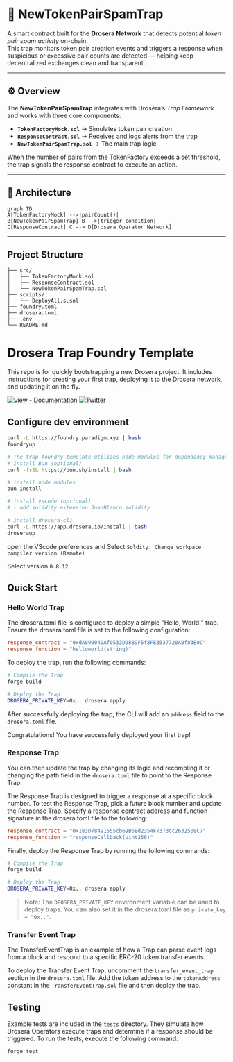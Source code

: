 # 🧠 NewTokenPairSpamTrap

A smart contract built for the **Drosera Network** that detects potential _token pair spam activity_ on-chain.  
This trap monitors token pair creation events and triggers a response when suspicious or excessive pair counts are detected — helping keep decentralized exchanges clean and transparent.

---

## ⚙️ Overview

The **NewTokenPairSpamTrap** integrates with Drosera’s _Trap Framework_ and works with three core components:

- **`TokenFactoryMock.sol`** → Simulates token pair creation  
- **`ResponseContract.sol`** → Receives and logs alerts from the trap  
- **`NewTokenPairSpamTrap.sol`** → The main trap logic  

When the number of pairs from the TokenFactory exceeds a set threshold, the trap signals the response contract to execute an action.

---

## 🧩 Architecture


```
graph TD 
A[TokenFactoryMock] -->|pairCount()| 
B[NewTokenPairSpamTrap] B -->|trigger condition| 
C[ResponseContract] C --> D[Drosera Operator Network]
```

___

## Project Structure

```OhlamzzTrap/
├── src/
│   ├── TokenFactoryMock.sol
│   ├── ResponseContract.sol
│   └── NewTokenPairSpamTrap.sol
├── scripts/
│   └── DeployAll.s.sol
├── foundry.toml
├── drosera.toml
├── .env
└── README.md

```

# Drosera Trap Foundry Template

This repo is for quickly bootstrapping a new Drosera project. It includes instructions for creating your first trap, deploying it to the Drosera network, and updating it on the fly.

[![view - Documentation](https://img.shields.io/badge/view-Documentation-blue?style=for-the-badge)](https://dev.drosera.io "Project documentation")
[![Twitter](https://img.shields.io/twitter/follow/DroseraNetwork?style=for-the-badge)](https://x.com/DroseraNetwork)

## Configure dev environment

```bash
curl -L https://foundry.paradigm.xyz | bash
foundryup

# The trap-foundry-template utilizes node modules for dependency management
# install Bun (optional)
curl -fsSL https://bun.sh/install | bash

# install node modules
bun install

# install vscode (optional)
# - add solidity extension JuanBlanco.solidity

# install drosera-cli
curl -L https://app.drosera.io/install | bash
droseraup
```

open the VScode preferences and Select `Soldity: Change workpace compiler version (Remote)`

Select version `0.8.12`

## Quick Start

### Hello World Trap

The drosera.toml file is configured to deploy a simple "Hello, World!" trap. Ensure the drosera.toml file is set to the following configuration:

```toml
response_contract = "0xdA890040Af0533D98B9F5f8FE3537720ABf83B0C"
response_function = "helloworld(string)"
```

To deploy the trap, run the following commands:

```bash
# Compile the Trap
forge build

# Deploy the Trap
DROSERA_PRIVATE_KEY=0x.. drosera apply
```

After successfully deploying the trap, the CLI will add an `address` field to the `drosera.toml` file.

Congratulations! You have successfully deployed your first trap!

### Response Trap

You can then update the trap by changing its logic and recompling it or changing the path field in the `drosera.toml` file to point to the Response Trap.

The Response Trap is designed to trigger a response at a specific block number. To test the Response Trap, pick a future block number and update the Response Trap.
Specify a response contract address and function signature in the drosera.toml file to the following:

```toml
response_contract = "0x183D78491555cb69B68d2354F7373cc2632508C7"
response_function = "responseCallback(uint256)"
```

Finally, deploy the Response Trap by running the following commands:

```bash
# Compile the Trap
forge build

# Deploy the Trap
DROSERA_PRIVATE_KEY=0x.. drosera apply
```

> Note: The `DROSERA_PRIVATE_KEY` environment variable can be used to deploy traps. You can also set it in the drosera.toml file as `private_key = "0x.."`.


### Transfer Event Trap
The TransferEventTrap is an example of how a Trap can parse event logs from a block and respond to a specific ERC-20 token transfer events.

To deploy the Transfer Event Trap, uncomment the `transfer_event_trap` section in the `drosera.toml` file. Add the token address to the `tokenAddress` constant in the `TransferEventTrap.sol` file and then deploy the trap.

## Testing

Example tests are included in the `tests` directory. They simulate how Drosera Operators execute traps and determine if a response should be triggered. To run the tests, execute the following command:

```bash
forge test
```
